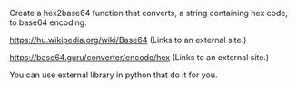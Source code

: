 Create a hex2base64 function that converts, a string containing hex code, to base64 encoding.

https://hu.wikipedia.org/wiki/Base64 (Links to an external site.)

https://base64.guru/converter/encode/hex (Links to an external site.)

You can use external library in python that do it for you.